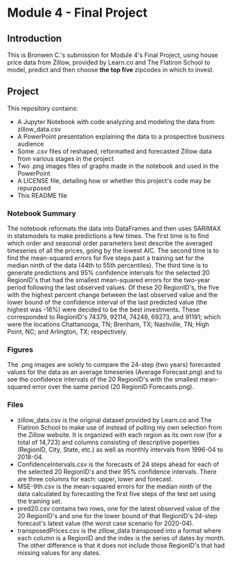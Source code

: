
# Module 4 -  Final Project


## Introduction

This is Bronwen C.'s submission for Module 4's Final Project, using house price data from Zillow, provided by Learn.co and The Flatiron School to model, predict and then choose **the top five** zipcodes in which to invest.

## Project
This repository contains:
* A Jupyter Notebook with code analyzing and modeling the data from zillow_data.csv
* A PowerPoint presentation explaining the data to a prospective business audience
* Some .csv files of reshaped, reformatted and forecasted Zillow data from various stages in the project
* Two .png images files of graphs made in the notebook and used in the PowerPoint
* A LICENSE file, detailing how or whether this project's code may be repurposed
* This README file 

### Notebook Summary

The notebook reformats the data into DataFrames and then uses SARIMAX in statsmodels to make predictions a few times.  The first time is to find which order and seasonal order parameters best describe the averaged timeseries of all the prices, going by the lowest AIC.  The second time is to find the mean-squared errors for five steps past a training set for the median ninth of the data (44th to 55th percentiles).  The third time is to generate predictions and 95% confidence intervals for the selected 20 RegionID's that had the smallest mean-squared errors for the two-year period following the last observed values.  Of these 20 RegionID's, the five with the highest percent change between the last observed value and the lower bound of the confidence interval of the last predicted value (the highest was -16%) were decided to be the best investments.  These corresponded to RegionID's 74379, 92114, 74248, 69273, and 91191; which were the locations Chattanooga, TN; Brenham, TX; Nashville, TN; High Point, NC; and Arlington, TX; respectively.

### Figures

The .png images are solely to compare the 24-step (two years) forecasted values for the data as an average timeseries (Average Forecast.png) and to see the confidence intervals of the 20 RegionID's with the smallest mean-squared error over the same period (20 RegionID Forecasts.png).

### Files

* zillow_data.csv is the original dataset provided by Learn.co and The Flatiron School to make use of instead of pulling my own selection from the Zillow website.  It is organized with each region as its own row (for a total of 14,723) and columns consisting of descriptive poperties (RegionID, City, State, etc.) as well as monthly intervals from 1996-04 to 2018-04.
* ConfidenceIntervals.csv is the forecasts of 24 steps ahead for each of the selected 20 RegionID's and their 95% confidence intervals.  There are three columns for each: upper, lower and forecast.
* MSE-9th.csv is the mean-squared errors for the median ninth of the data calculated by forecasting the first five steps of the test set using the training set.
* pred20.csv contains two rows, one for the latest observed value of the 20 RegionID's and one for the lower bound of that RegionID's 24-step forecast's latest value (the worst case scenario for 2020-04).
* transposedPrices.csv is the zillow_data transposed into a format where each column is a RegionID and the index is the series of dates by month.  The other difference is that it does not include those RegionID's that had missing values for any dates.